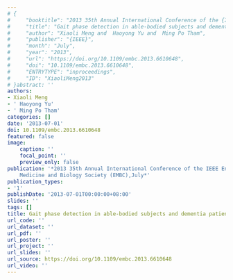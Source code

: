 ```yaml
---
# {
#     "booktitle": "2013 35th Annual International Conference of the {IEEE} Engineering in Medicine and Biology Society ({EMBC})",
#     "title": "Gait phase detection in able-bodied subjects and dementia patients",
#     "author": "Xiaoli Meng and  Haoyong Yu and  Ming Po Tham",
#     "publisher": "{IEEE}",
#     "month": "July",
#     "year": "2013",
#     "url": "https://doi.org/10.1109/embc.2013.6610648",
#     "doi": "10.1109/embc.2013.6610648",
#     "ENTRYTYPE": "inproceedings",
#     "ID": "XiaoliMeng2013"
# }abstract: ''
authors:
- Xiaoli Meng
- ' Haoyong Yu'
- ' Ming Po Tham'
categories: []
date: '2013-07-01'
doi: 10.1109/embc.2013.6610648
featured: false
image:
    caption: ''
    focal_point: ''
    preview_only: false
publication: '*2013 35th Annual International Conference of the IEEE Engineering in
    Medicine and Biology Society (EMBC),July*'
publication_types:
- '1'
publishDate: '2013-07-01T00:00:00+08:00'
slides: ''
tags: []
title: Gait phase detection in able-bodied subjects and dementia patients
url_code: ''
url_dataset: ''
url_pdf: ''
url_poster: ''
url_project: ''
url_slides: ''
url_source: https://doi.org/10.1109/embc.2013.6610648
url_video: ''
---
```

